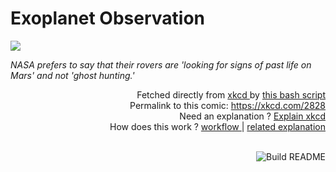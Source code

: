 # <b>Exoplanet Observation</b>

[![](https://imgs.xkcd.com/comics/exoplanet_observation.png)](https://xkcd.com/2828)

<i>NASA prefers to say that their rovers are &#39;looking for signs of past life on Mars&#39; and not &#39;ghost hunting.&#39;</i>

<div align="right">
  Fetched directly from
  <a href="https://xkcd.com">
    xkcd
  </a>
  by
  <a href="https://github.com/Vanille-N/Vanille-N/blob/master/fetch">
    this bash script
  </a>
</div>
<div align="right">
  Permalink to this comic:
  <a href="https://xkcd.com/2828">
    https://xkcd.com/2828
  </a>
</div>
<div align="right">
  Need an explanation ?
  <a href="https://www.explainxkcd.com/wiki/index.php/2828">
    Explain xkcd
  </a>
</div>
<div align="right">
  How does this work ?
  <a href="https://github.com/Vanille-N/Vanille-N/blob/master/.github/workflows/build.yml">
    workflow
  </a>
  |
  <a href="https://simonwillison.net/2020/Jul/10/self-updating-profile-readme/">
    related explanation
  </a>
</div><br>

<a href="https://github.com/Vanille-N/Vanille-N/actions"><img src="https://github.com/Vanille-N/Vanille-N/workflows/Build%20README/badge.svg" align="right" alt="Build README"></a>
